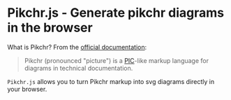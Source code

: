 # Pikchr.js - Generate pikchr diagrams in the browser

What is Pikchr? From the [official documentation](https://pikchr.org/home/doc/trunk/homepage.md):

> Pikchr (pronounced "picture") is a [PIC](https://en.wikipedia.org/wiki/Pic_language)-like markup language for diagrams in technical documentation.

`Pikchr.js` allows you to turn Pikchr markup into svg diagrams directly in your browser.

